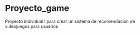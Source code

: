 # Proyecto_game
Proyecto individual I para crear un sistema de recomendación de videojuegos para usuarios

